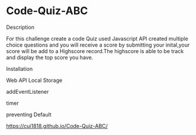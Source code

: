 # Code-Quiz-ABC

Description


For this challenge create a code Quiz used Javascript API 
created multiple choice questions and you will receive a score by submitting 
your inital,your score will be add to a Highscore record.The highscore is able to be track and display the top score you have.

Installation

Web API Local Storage

addEventListener

timer 

preventing Default

https://cui1818.github.io/Code-Quiz-ABC/

